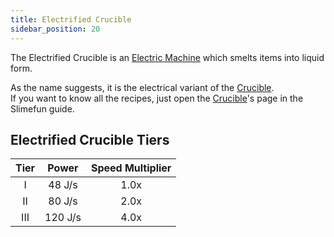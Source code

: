 ```yaml
---
title: Electrified Crucible
sidebar_position: 20
---
```


The Electrified Crucible is an [Electric Machine](Electric-Machines) which smelts items into liquid form.

As the name suggests, it is the electrical variant of the [Crucible](Crucible).  
If you want to know all the recipes, just open the [Crucible](Crucible)'s page in the Slimefun guide.

## Electrified Crucible Tiers

| Tier |  Power  | Speed Multiplier |
|:----:|:-------:|:----------------:|
|  I   | 48 J/s  |       1.0x       |
|  II  | 80 J/s  |       2.0x       |
| III  | 120 J/s |       4.0x       |
